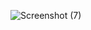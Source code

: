 ![Screenshot (7)](https://github.com/ishitadixit1/SoapService/assets/162412818/eafd67ca-9b45-4344-b954-f4a0ab0b026b)
